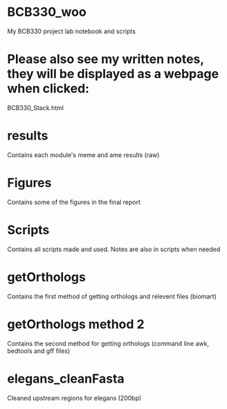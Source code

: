 # BCB330_woo
My BCB330 project lab notebook and scripts

# Please also see my written notes, they will be displayed as a webpage when clicked: 
BCB330_Stack.html

# results 
  Contains each module's meme and ame results (raw) 
  
# Figures
  Contains some of the figures in the final report
  
# Scripts
  Contains all scripts made and used. Notes are also in scripts when needed
 
# getOrthologs 
  Contains the first method of getting orthologs and relevent files (biomart) 
  
# getOrthologs method 2
  Contains the second method for getting orthologs (command line awk, bedtools and gff files) 
  
# elegans_cleanFasta
  Cleaned upstream regions for elegans (200bp) 



